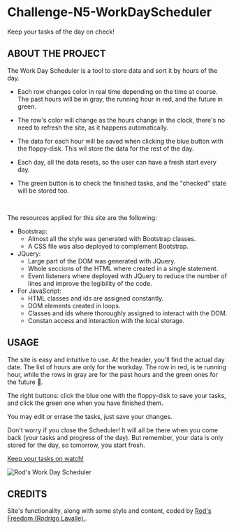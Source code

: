 # Challenge-N5-WorkDayScheduler
Keep your tasks of the day on check!

## **ABOUT THE PROJECT**

The Work Day Scheduler is a tool to store data and sort it by hours of the day.

* Each row changes color in real time depending on the time at course. The past hours will be in gray, the running hour in red, and the future in green.

* The row's color will change as the hours change in the clock, there's no need to refresh the site, as it happens automatically.

* The data for each hour will be saved when clicking the blue button with the floppy-disk. This wil store the data for the rest of the day.

* Each day, all the data resets, so the user can have a fresh start every day. 

* The green button is to check the finished tasks, and the "checked" state will be stored too. 

</br>

The resources applied for this site are the following:

* Bootstrap:
    * Almost all the style was generated with Bootstrap classes.
    * A CSS file was also deployed to complement Bootstrap.
* JQuery:
    * Large part of the DOM was generated with JQuery.
    * Whole seccions of the HTML where created in a single statement.
    * Event listeners where deployed with JQuery to reduce the number of lines and improve the legibility of the code.
* For JavaScript:
    * HTML classes and ids are assigned constantly. 
    * DOM elements created in loops.
    * Classes and ids where thoroughly assigned to interact with the DOM.
    * Constan access and interaction with the local storage.

## **USAGE**

The site is easy and intuitive to use. At the header, you'll find the actual day date.
The list of hours are only for the workday. The row in red, is te running hour, while the rows in gray are for the past hours and the green ones for the future 🔮.

The right buttons: click the blue one with the floppy-disk to save your tasks, and click the green one when you have finished them.

You may edit or errase the tasks, just save your changes.

Don't worry if you close the Scheduler! It will all be there when you come back (your tasks and progress of the day).
But remember, your data is only stored for the day, so tomorrow, you start fresh.

[Keep your tasks on watch!](https://rod-freedom.github.io/Challenge-N5-WorkDayScheduler/)

![Rod's Work Day Scheduler](./res/images/SiteDemo.GIF)

## **CREDITS**

Site's functionality, along with some style and content, coded by [Rod's Freedom (Rodrigo Lavalle).](https://github.com/Rod-Freedom).